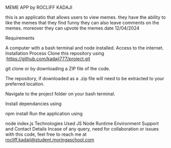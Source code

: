 
MEME APP by ROCLIFF KADAJI

this is an applicatio that allows users to view memes. they have the ability to like the memes that they find funny they can also leave comments on the memes. moreover they can upvote the memes date 12/04/2024

Requirements

A computer with a bash terminal and node installed. Access to the internet. Installation Process Clone this repository using :https://github.com/kadaji777/project.git

git clone or by downloading a ZIP file of the code.

The repository, if downloaded as a .zip file will need to be extracted to your preferred location.

Navigate to the project folder on your bash terminal.

Install dependancies using

npm install Run the application using

node index.js Technologies Used JS Node Runtime Environment Support and Contact Details Incase of any query, need for collaboration or issues with this code, feel free to reach me at rocliff.kadaji@student.moringaschool.com

